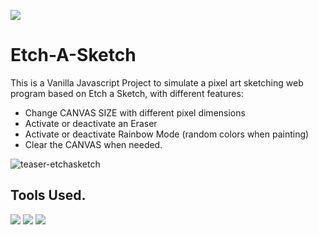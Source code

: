 <a href="https://emilioblacksmith.github.io/Etch-A-Sketch/"><img src="https://img.shields.io/website-up-down-green-red/http/emilioblacksmith.github.io/Etch-A-Sketch/" /></a>

# Etch-A-Sketch

This is a Vanilla Javascript Project to simulate a pixel art sketching web program based on Etch a Sketch, with different features:

- Change CANVAS SIZE with different pixel dimensions
- Activate or deactivate an Eraser
- Activate or deactivate Rainbow Mode (random colors when painting)
- Clear the CANVAS when needed.

![teaser-etchasketch](https://user-images.githubusercontent.com/71019624/202525687-6f1695cb-549c-4ff9-a7ef-2542a416e106.gif)

## Tools Used.
<p>
    <img src="https://img.shields.io/badge/JavaScript-323330?style=for-the-badge&logo=javascript&logoColor=F7DF1E"/>
    <img src="https://img.shields.io/badge/HTML5-E34F26?style=for-the-badge&logo=html5&logoColor=white"/>
    <img src="https://img.shields.io/badge/CSS3-1572B6?style=for-the-badge&logo=css3&logoColor=white"/>
</p>
